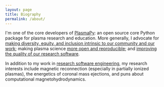 ```yaml
---
layout: page
title: Biography
permalink: /about/
---
```


I'm one of the core developers of [PlasmaPy](https://www.plasmapy.org):
an open source core Python package for plasma research and education.
More generally, I advocate for [making diversity, equity, and inclusion
intrinsic to our community and our
work](https://engage.aps.org/dpp/programs/dei-organizing-collective);
making plasma science [more open and
reproducible](http://doi.org/10.5281/zenodo.4274274); and [improving the
quality of our research software](https://doi.org/10.5281/zenodo.3922956).

In addition to my work in [research software
engineering](https://us-rse.org/), my research interests include magnetic
reconnection (especially in partially ionized plasmas), the energetics of
coronal mass ejections, and puns about computational magnetohydrodynamics.
